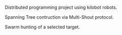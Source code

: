 Distributed programming project using kilobot robots.

Spanning Tree contruction via Multi-Shout protocol.

Swarm hunting of a selected target.